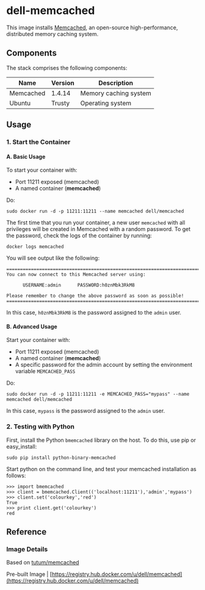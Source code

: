 # dell-memcached

This image installs [Memcached](http://memcached.org/), an open-source high-performance, distributed memory caching system.

## Components
The stack comprises the following components:

Name       | Version | Description
-----------|---------|------------------------------
Memcached  | 1.4.14  | Memory caching system
Ubuntu     | Trusty  | Operating system

## Usage

### 1. Start the Container

#### A. Basic Usage

To start your container with:

* Port 11211 exposed (memcached)
* A named container (**memcached**)

Do:

```no-highlight
sudo docker run -d -p 11211:11211 --name memcached dell/memcached
```

The first time that you run your container, a new user `memcached` with all privileges 
will be created in Memcached with a random password. To get the password, check the logs
of the container by running:

```no-highlight
docker logs memcached
```

You will see output like the following:

```no-highlight
========================================================================
You can now connect to this Memcached server using:
	
      USERNAME:admin      PASSWORD:h0znMbk3RkM8
	    
Please remember to change the above password as soon as possible!
========================================================================
```

In this case, `h0znMbk3RkM8` is the password assigned to the `admin` user.

#### B. Advanced Usage

Start your container with:

* Port 11211 exposed (memcached)
* A named container (**memcached**)
* A specific password for the admin account by setting the environment variable `MEMCACHED_PASS`

Do:

```no-highlight
sudo docker run -d -p 11211:11211 -e MEMCACHED_PASS="mypass" --name memcached dell/memcached
```

In this case, `mypass` is the password assigned to the `admin` user.

### 2. Testing with Python
First, install the Python `bmemcached` library on the host. To do this, use pip or easy_install:

```no-highlight
sudo pip install python-binary-memcached
```

Start python on the command line, and test your memcached installation as follows:

```no-highlight
>>> import bmemcached
>>> client = bmemcached.Client(('localhost:11211'),'admin','mypass')
>>> client.set('colourkey','red')
True
>>> print client.get('colourkey')
red
```

## Reference

### Image Details
Based on [tutum/memcached](https://github.com/tutumcloud/tutum-docker-memcached)

Pre-built Image | [https://registry.hub.docker.com/u/dell/memcached](https://registry.hub.docker.com/u/dell/memcached) 

